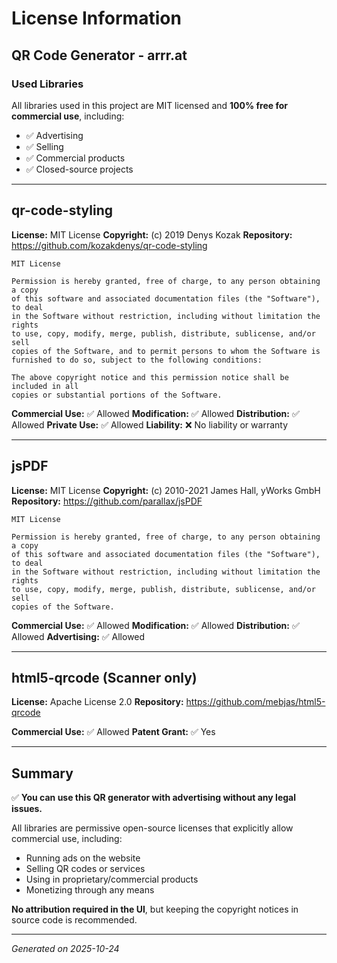 # License Information

## QR Code Generator - arrr.at

### Used Libraries

All libraries used in this project are MIT licensed and **100% free for commercial use**, including:
- ✅ Advertising
- ✅ Selling
- ✅ Commercial products
- ✅ Closed-source projects

---

## qr-code-styling

**License:** MIT License
**Copyright:** (c) 2019 Denys Kozak
**Repository:** https://github.com/kozakdenys/qr-code-styling

```
MIT License

Permission is hereby granted, free of charge, to any person obtaining a copy
of this software and associated documentation files (the "Software"), to deal
in the Software without restriction, including without limitation the rights
to use, copy, modify, merge, publish, distribute, sublicense, and/or sell
copies of the Software, and to permit persons to whom the Software is
furnished to do so, subject to the following conditions:

The above copyright notice and this permission notice shall be included in all
copies or substantial portions of the Software.
```

**Commercial Use:** ✅ Allowed
**Modification:** ✅ Allowed
**Distribution:** ✅ Allowed
**Private Use:** ✅ Allowed
**Liability:** ❌ No liability or warranty

---

## jsPDF

**License:** MIT License
**Copyright:** (c) 2010-2021 James Hall, yWorks GmbH
**Repository:** https://github.com/parallax/jsPDF

```
MIT License

Permission is hereby granted, free of charge, to any person obtaining a copy
of this software and associated documentation files (the "Software"), to deal
in the Software without restriction, including without limitation the rights
to use, copy, modify, merge, publish, distribute, sublicense, and/or sell
copies of the Software.
```

**Commercial Use:** ✅ Allowed
**Modification:** ✅ Allowed
**Distribution:** ✅ Allowed
**Advertising:** ✅ Allowed

---

## html5-qrcode (Scanner only)

**License:** Apache License 2.0
**Repository:** https://github.com/mebjas/html5-qrcode

**Commercial Use:** ✅ Allowed
**Patent Grant:** ✅ Yes

---

## Summary

✅ **You can use this QR generator with advertising without any legal issues.**

All libraries are permissive open-source licenses that explicitly allow commercial use, including:
- Running ads on the website
- Selling QR codes or services
- Using in proprietary/commercial products
- Monetizing through any means

**No attribution required in the UI**, but keeping the copyright notices in source code is recommended.

---

*Generated on 2025-10-24*
